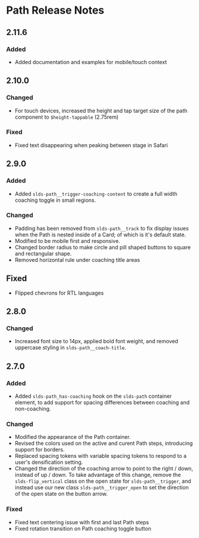 <!-- Release notes authoring guidelines: http://keepachangelog.com/ -->

# Path Release Notes

<!-- ## [Unreleased] -->

## 2.11.6

### Added

- Added documentation and examples for mobile/touch context

## 2.10.0

### Changed

- For touch devices, increased the height and tap target size of the path component to `$height-tappable` (2.75rem)

### Fixed

- Fixed text disappearing when peaking between stage in Safari

## 2.9.0

### Added

- Added `slds-path__trigger-coaching-content` to create a full width coaching toggle in small regions.

### Changed

- Padding has been removed from `slds-path__track` to fix display issues when the Path is nested inside of a Card; of which is it's default state.
- Modified to be mobile first and responsive.
- Changed border radius to make circle and pill shaped buttons to square and rectangular shape.
- Removed horizontal rule under coaching title areas

## Fixed

- Flipped chevrons for RTL languages

## 2.8.0

### Changed

- Increased font size to 14px, applied bold font weight, and removed uppercase styling in `slds-path__coach-title`.

## 2.7.0

### Added

- Added `slds-path_has-coaching` hook on the `slds-path` container element, to add support for spacing differences between coaching and non-coaching.

### Changed

- Modified the appearance of the Path container.
- Revised the colors used on the active and curent Path steps, introducing support for borders.
- Replaced spacing tokens with variable spacing tokens to respond to a user's densification setting.
- Changed the direction of the coaching arrow to point to the right / down, instead of up / down. To take advantage of this change, remove the `slds-flip_vertical` class on the open state for `slds-path__trigger`, and instead use our new class `slds-path__trigger_open` to set the direction of the open state on the button arrow.

### Fixed

- Fixed text centering issue with first and last Path steps
- Fixed rotation transition on Path coaching toggle button
